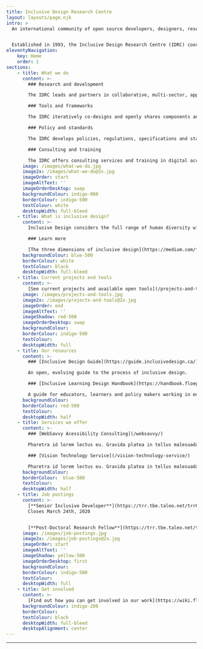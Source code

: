 ```yaml
---
title: Inclusive Design Research Centre
layout: layouts/page.njk
intro: >
  An international community of open source developers, designers, researchers, educators and co-designers who work together to **proactively ensure that emerging technology and practices are designed inclusively**. 


  Established in 1993, the Inclusive Design Research Centre (IDRC) coordinates the [Inclusive Design Institute](https://inclusivedesign.ca/). Both were founded by Dr. Jutta Treviranus with the help of her team and community.
eleventyNavigation:
    key: Home
    order: 1
sections:
    - title: What we do
      content: >-
        ### Research and development

        The IDRC leads and partners in collaborative, multi-sector, applied research networks that  proactively prevent barriers and promote greater inclusion.

        ### Tools and frameworks

        The IDRC iteratively co-designs and openly shares components and systems that support inclusive design.

        ### Policy and standards

        The IDRC develops policies, regulations, specifications and standards to promote greater inclusion.

        ### Consulting and training

        The IDRC offers consulting services and training in digital accessibility and inclusive design.
      image: /images/what-we-do.jpg
      image2x: /images/what-we-do@2x.jpg
      imageOrder: start
      imageAltText: ''
      imageOrderDesktop: swap
      backgroundColour: indigo-900
      borderColour: indigo-500
      textColour: white
      desktopWidth: full-bleed
    - title: What is inclusive design?
      content: >-
        Inclusive Design considers the full range of human diversity with respect to ability, language, culture, gender, age, and other forms of human difference.

        ### Learn more

        [The three dimensions of inclusive design](https://medium.com/fwd50/the-three-dimensions-of-inclusive-design-part-one-103cad1ffdc2)
      backgroundColour: blue-500
      borderColour: white
      textColour: black
      desktopWidth: full-bleed
    - title: Current projects and tools
      content: >-
        [See current projects and available open tools](/projects-and-tools/)
      image: /images/projects-and-tools.jpg
      image2x: /images/projects-and-tools@2x.jpg
      imageOrder: end
      imageAltText: ''
      imageShadow: red-500
      imageOrderDesktop: swap
      backgroundColour: 
      borderColour: indigo-500
      textColour:
      desktopWidth: full
    - title: Our resources
      content: >-
        ### [Inclusive Design Guide](https://guide.inclusivedesign.ca/)

        An open, evolving guide to the process of inclusive design. 

        ### [Inclusive Learning Design Handbook](https://handbook.floeproject.org/)

        A guide for educators, learners and policy makers working in education.
      backgroundColour: 
      borderColour: red-500
      textColour:
      desktopWidth: half
    - title: Services we offer
      content: >-
        ### [WebSavvy Acessibility Consulting](/websavvy/)

        Pharetra id lorem lectus eu. Gravida platea in tellus malesuada.

        ### [Vision Technology Service](/vision-technology-service/)

        Pharetra id lorem lectus eu. Gravida platea in tellus malesuada.
      backgroundColour: 
      borderColour:  blue-500
      textColour:
      desktopWidth: half
    - title: Job postings
      content: >-
        [**Senior Inclusive Developer**](https://trr.tbe.taleo.net/trr01/ats/careers/v2/viewRequisition?org=OCADU&cws=37&rid=1828)<br />
        Closes March 24th, 2020


        [**Post-Doctoral Research Fellow**](https://trr.tbe.taleo.net/trr01/ats/careers/v2/viewRequisition?org=OCADU&cws=37&rid=1811)
      image: /images/job-postings.jpg
      image2x: /images/job-postings@2x.jpg
      imageOrder: start
      imageAltText: ''
      imageShadow: yellow-500
      imageOrderDesktop: first
      backgroundColour: 
      borderColour: indigo-500
      textColour:
      desktopWidth: full
    - title: Get involved
      content: >-
        [Find out how you can get involved in our work](https://wiki.fluidproject.org/)
      backgroundColour: indigo-200
      borderColour: 
      textColour: black
      desktopWidth: full-bleed
      desktopAlignment: center
---
```

***
